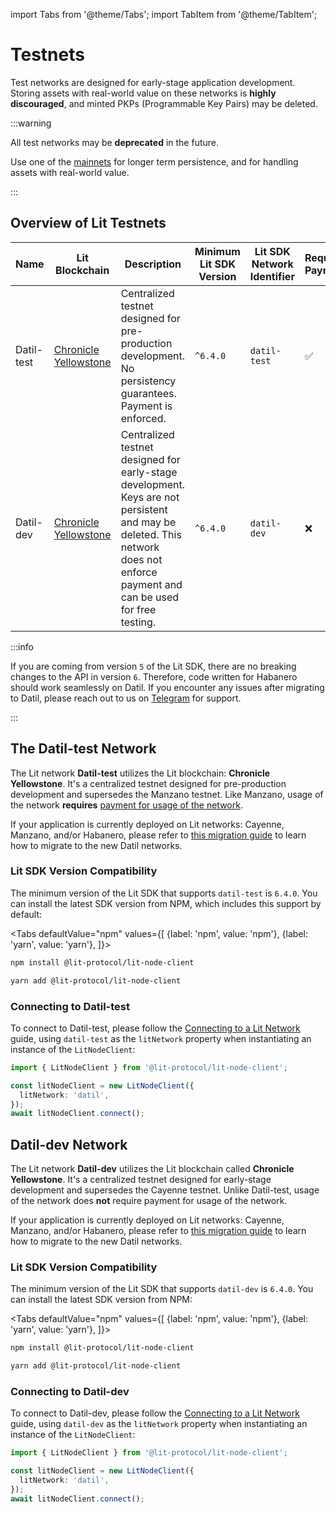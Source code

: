 import Tabs from '@theme/Tabs';
import TabItem from '@theme/TabItem';

# Testnets

Test networks are designed for early-stage application development. Storing assets with real-world value on these networks is **highly discouraged**, and minted PKPs (Programmable Key Pairs) may be deleted.

:::warning

All test networks may be **deprecated** in the future.

Use one of the [mainnets](./mainnets) for longer term persistence, and for handling assets with real-world value.

:::

## Overview of Lit Testnets

| Name       | Lit Blockchain                                                      | Description                                                                                                                                                                   | Minimum Lit SDK Version | Lit SDK Network Identifier | Requires Payment |
|------------|---------------------------------------------------------------------|-------------------------------------------------------------------------------------------------------------------------------------------------------------------------------|-------------------------|----------------------------|------------------|
| Datil-test | [Chronicle Yellowstone](./lit-blockchains/chronicle-yellowstone.md) | Centralized testnet designed for pre-production development. No persistency guarantees. Payment is enforced.                                                                  | `^6.4.0`                | `datil-test`               | ✅                |
| Datil-dev  | [Chronicle Yellowstone](./lit-blockchains/chronicle-yellowstone.md) | Centralized testnet designed for early-stage development. Keys are not persistent and may be deleted. This network does not enforce payment and can be used for free testing. | `^6.4.0`                | `datil-dev`                | ❌                |

:::info

If you are coming from version `5` of the Lit SDK, there are no breaking changes to the API in version `6`. Therefore, code written for Habanero should work seamlessly on Datil. If you encounter any issues after migrating to Datil, please reach out to us on [Telegram](https://t.me/+aa73FAF9Vp82ZjJh) for support.

:::

## The Datil-test Network

The Lit network **Datil-test** utilizes the Lit blockchain: **Chronicle Yellowstone**. It's a centralized testnet designed for pre-production development and supersedes the Manzano testnet. Like Manzano, usage of the network **requires** [payment for usage of the network](../../../paying-for-lit/overview.md).

If your application is currently deployed on Lit networks: Cayenne, Manzano, and/or Habanero, please refer to [this migration guide](./migrating-to-datil) to learn how to migrate to the new Datil networks.

### Lit SDK Version Compatibility

The minimum version of the Lit SDK that supports `datil-test` is `6.4.0`. You can install the latest SDK version from NPM, which includes this support by default:

<Tabs
defaultValue="npm"
values={[
{label: 'npm', value: 'npm'},
{label: 'yarn', value: 'yarn'},
]}>
<TabItem value="npm">

```bash
npm install @lit-protocol/lit-node-client
```

</TabItem>

<TabItem value="yarn">

```bash
yarn add @lit-protocol/lit-node-client
```

</TabItem>
</Tabs>

### Connecting to Datil-test

To connect to Datil-test, please follow the [Connecting to a Lit Network](../../../../build/getting-started/connecting-to-lit) guide, using `datil-test` as the `litNetwork` property when instantiating an instance of the `LitNodeClient`:

```ts
import { LitNodeClient } from '@lit-protocol/lit-node-client';

const litNodeClient = new LitNodeClient({
  litNetwork: 'datil',
});
await litNodeClient.connect();
```

## Datil-dev Network

The Lit network **Datil-dev** utilizes the Lit blockchain called **Chronicle Yellowstone**. It's a centralized testnet designed for early-stage development and supersedes the Cayenne testnet. Unlike Datil-test, usage of the network does **not** require payment for usage of the network.

If your application is currently deployed on Lit networks: Cayenne, Manzano, and/or Habanero, please refer to [this migration guide](./migrating-to-datil) to learn how to migrate to the new Datil networks.

### Lit SDK Version Compatibility

The minimum version of the Lit SDK that supports `datil-dev` is `6.4.0`. You can install the latest SDK version from NPM:

<Tabs
defaultValue="npm"
values={[
{label: 'npm', value: 'npm'},
{label: 'yarn', value: 'yarn'},
]}>
<TabItem value="npm">

```bash
npm install @lit-protocol/lit-node-client
```

</TabItem>

<TabItem value="yarn">

```bash
yarn add @lit-protocol/lit-node-client
```

</TabItem>
</Tabs>

### Connecting to Datil-dev

To connect to Datil-dev, please follow the [Connecting to a Lit Network](../../../../build/getting-started/connecting-to-lit) guide, using `datil-dev` as the `litNetwork` property when instantiating an instance of the `LitNodeClient`:

```ts
import { LitNodeClient } from '@lit-protocol/lit-node-client';

const litNodeClient = new LitNodeClient({
  litNetwork: 'datil',
});
await litNodeClient.connect();
```